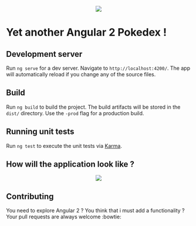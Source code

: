 <p align="center">
	<img src="https://github.com/ouadie-lahdioui/AngularPokedex/blob/master/src/assets/ngmoroccoPikatch.jpg"> 
</p>

# Yet another Angular 2 Pokedex !

## Development server
Run `ng serve` for a dev server. Navigate to `http://localhost:4200/`. The app will automatically reload if you change any of the source files.


## Build

Run `ng build` to build the project. The build artifacts will be stored in the `dist/` directory. Use the `-prod` flag for a production build.

## Running unit tests

Run `ng test` to execute the unit tests via [Karma](https://karma-runner.github.io).

## How will the application look like ?

<p align="center">
	<img src="https://github.com/ouadie-lahdioui/AngularPokedex/blob/master/src/assets/AngularPokedex.png"> 
</p>

## Contributing

You need to explore Angular 2 ? You think that i must add a functionality ? Your pull requests are always welcome :bowtie:
